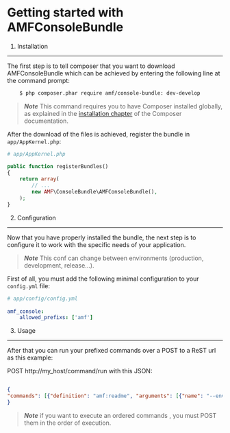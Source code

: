 Getting started with AMFConsoleBundle
=======================================

1) Installation
----------------------------------


The first step is to tell composer that you want to download AMFConsoleBundle which can
be achieved by entering the following line at the command prompt:

```bash
    $ php composer.phar require amf/console-bundle: dev-develop
```

> ***Note*** This command requires you to have Composer installed globally, as explained
in the [installation chapter](https://getcomposer.org/doc/00-intro.md)
of the Composer documentation.

After the download of the files is achieved, register the bundle in `app/AppKernel.php`:

```php
# app/AppKernel.php

public function registerBundles()
{
    return array(
        // ...
        new AMF\ConsoleBundle\AMFConsoleBundle(),
    );
}
```

2) Configuration
-------------------------------

Now that you have properly installed the bundle, the next step is to configure it to work with the specific needs of your application.

> ***Note*** This conf can change between environments (production, development, release...). 

First of all, you must add the following minimal configuration to your `config.yml` file:

```yaml
# app/config/config.yml
    
amf_console:
    allowed_prefixs: ['amf']

```

3) Usage
--------

After that you can run your prefixed commands over a POST to a ReST url as this example: 

POST http://my_host/command/run with this JSON:

```json

{
"commands": [{"definition": "amf:readme", "arguments": [{"name": "--env", "value": "dev"}]}]
}

```

> ***Note*** if you want to execute an ordered commands , you must POST them in the order of execution.